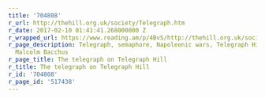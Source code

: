 ```yaml
---
title: '704808'
r_url: http://thehill.org.uk/society/Telegraph.htm
r_date: 2017-02-10 01:41:41.268000000 Z
r_wrapped_url: https://www.reading.am/p/4BvS/http://thehill.org.uk/society/Telegraph.htm
r_page_description: Telegraph, semaphore, Napoleonic wars, Telegraph Hill, South London,
  Malcolm Bacchus
r_page_title: The telegraph on Telegraph Hill
r_title: The telegraph on Telegraph Hill
r_id: '704808'
r_page_id: '517438'
---
```


